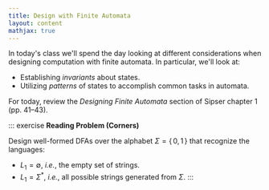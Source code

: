 ```yaml
---
title: Design with Finite Automata
layout: content
mathjax: true
---
```


In today's class we'll spend the day looking at different considerations when designing computation with finite automata.
In particular, we'll look at:

+   Establishing _invariants_ about states.
+   Utilizing _patterns_ of states to accomplish common tasks in automata.

For today, review the _Designing Finite Automata_ section of Sipser chapter 1 (pp. 41–43).

::: exercise
**Reading Problem (Corners)**

Design well-formed DFAs over the alphabet $\Sigma = \{\, 0, 1 \,\}$ that recognize the languages:

+   $L_1 = \emptyset$, _i.e._, the empty set of strings.
+   $L_1 = \Sigma^*$, _i.e._, all possible strings generated from $\Sigma$.
:::
